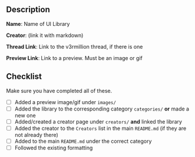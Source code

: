 ## Description
**Name**: Name of UI Library

**Creator**: (link it with markdown)

**Thread Link**: Link to the v3rmillion thread, if there is one

**Preview Link**: Link to a preview. Must be an image or gif

## Checklist
Make sure you have completed all of these.
- [ ] Added a preview image/gif under `images/`
- [ ] Added the library to the corresponding category `categories/` **or** made a new one
- [ ] Added/created a creator page under `creators/` **and** linked the library
- [ ] Added the creator to the `Creators` list in the main `README.md` (if they are not already there)
- [ ] Added to the main `README.md` under the correct category
- [ ] Followed the existing formatting

